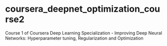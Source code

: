 # coursera_deepnet_optimization_course2
Course 1 of Coursera Deep Learning Specialization - Improving Deep Neural Networks: Hyperparameter tuning, Regularization and Optimization
